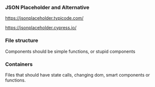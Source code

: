 ### JSON Placeholder and Alternative
https://jsonplaceholder.typicode.com/

https://jsonplaceholder.cypress.io/

### File structure
Components should be simple functions, or stupid components

### Containers
Files that should have state calls, changing dom, smart components or functions.